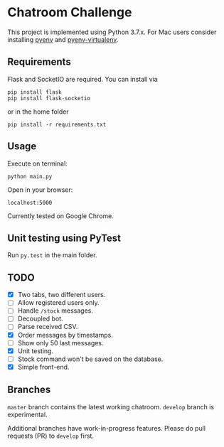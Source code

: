 # Chatroom Challenge

This project is implemented using Python 3.7.x. For Mac users consider installing [pyenv](https://github.com/pyenv/pyenv) and [pyenv-virtualenv](https://github.com/pyenv/pyenv-virtualenv).

## Requirements
Flask and SocketIO are required. You can install via
```
pip install flask
pip install flask-socketio
```
or in the home folder
```
pip install -r requirements.txt
```

## Usage
Execute on terminal:
```
python main.py
```
Open in your browser:
```
localhost:5000
```
Currently tested on Google Chrome.

## Unit testing using PyTest
Run `py.test` in the main folder.

## TODO
- [x] Two tabs, two different users.
- [ ] Allow registered users only.
- [ ] Handle `/stock` messages.
- [ ] Decoupled bot.
- [ ] Parse received CSV.
- [x] Order messages by timestamps.
- [ ] Show only 50 last messages.
- [x] Unit testing.
- [ ] Stock command won't be saved on the database.
- [x] Simple front-end.

## Branches
`master` branch contains the latest working chatroom. `develop` branch is experimental.

Additional branches have work-in-progress features. Please do pull requests (PR) to `develop` first.
